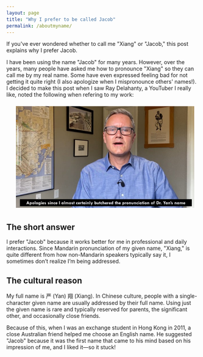 ```yaml
---
layout: page
title: "Why I prefer to be called Jacob"
permalink: /aboutmyname/
---
```


If you've ever wondered whether to call me "Xiang" or "Jacob," this post explains why I prefer Jacob.

I have been using the name "Jacob" for many years. However, over the years, many people have asked me how to pronounce "Xiang" so they can call me by my real name. Some have even expressed feeling bad for not getting it quite right (I also apologize when I mispronounce others' names!). I decided to make this post when I saw Ray Delahanty, a YouTuber I really like, noted the following when refering to my work:

[<img align="" width="468" height="266" src="https://github.com/jacobyan0/jacobyan0.github.io/raw/master/images/photos/RayDelahanty.jpg" style="vertical-align:middle;margin: 8px 25px">](https://www.youtube.com/watch?v=aGjc-gsh834&ab_channel=RayDelahanty%7CCityNerd)

## **The short answer** ##

I prefer "Jacob" because it works better for me in professional and daily interactions. Since Mandarin pronunciation of my given name, "Xiang," is quite different from how non-Mandarin speakers typically say it, I sometimes don’t realize I’m being addressed.


## **The cultural reason** ##
My full name is 严 (Yan) 翔 (Xiang). In Chinese culture, people with a single-character given name are usually addressed by their full name. Using just the given name is rare and typically reserved for parents, the significant other, and occasionally close friends.

Because of this, when I was an exchange student in Hong Kong in 2011, a close Australian friend helped me choose an English name. He suggested "Jacob" because it was the first name that came to his mind based on his impression of me, and I liked it—so it stuck!

